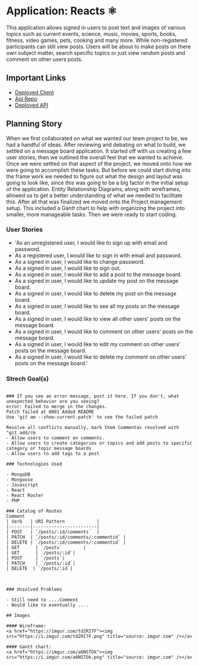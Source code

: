 # Application: Reacts ⚛

This application allows signed in users to post text and images of various topics such as current events, science, music, movies, sports, books, fitness, video games, pets, cooking and many more. While non-registered participants can still view posts. Users will be about to make posts on there own subject matter, search specific topics or just view random posts and comment on other users posts.

## Important Links

- [Deployed Client](https://reactions2code.github.io/react-project-client/)
- [Api Repo](https://github.com/reactions2code/react-project-api)
- [Deployed API](www.link.com)

## Planning Story

When we first collaborated on what we wanted our team project to be, we had a handful of ideas. After reviewing and debating on what to build, we settled on a message board application. It started off with us creating a few user stories, then we outlined the overall feel that we wanted to achieve. Once we were settled on that aspect of the project, we moved onto how we were going to accomplish these tasks.  But before we could start diving into the frame work we needed to figure out what the design and layout was going to look like, since this was going to be a big factor in the initial setup of the application.
Entity Relationship Diagrams, along with wireframes, allowed us to get a better understanding of what we needed to facilitate this. After all that was finalized we moved onto the Project management setup.  This included a Gantt chart to help with organizing the project into smaller, more manageable tasks. Then we were ready to start coding.

### User Stories

- 'As an unregistered user, I would like to sign up with email and password.
- As a registered user, I would like to sign in with email and password.
- As a signed in user, I would like to change password.
- As a signed in user, I would like to sign out.
- As a signed in user, I would like to add a post to the message board.
- As a signed in user, I would like to update my post on the message board.
- As a signed in user, I would like to delete my  post on the message board.
- As a signed in user, I would like to see all my posts on the message board.
- As a signed in user, I would like to view all other users' posts on the message board.
- As a signed in user, I would like to comment on other users' posts on the message board.
- As a signed in user, I would like to edit my comment on other users' posts on the message board.
- As a signed in user, I would like to delete my comment on other users' posts on the message board.'

### Strech Goal(s)

```

### If you see an error message, post it here. If you don't, what unexpected behavior are you seeing?
error: Failed to merge in the changes.
Patch failed at 0001 Added README
Use 'git am --show-current-patch' to see the failed patch

Resolve all conflicts manually, mark them Commentas resolved with
"git add/rm
- Allow users to comment on comments.
- Allow users to create categories or topics and add posts to specific category or topic message boards
- Allow users to add tags to a post

### Technologies Used

- MongoDB
- Mongoose
- Javascript
- React
- React Router
- PHP

### Catalog of Routes
Comment
| Verb   | URI Pattern            |
|--------|------------------------|
| POST   | `/posts/:id/comments`  |
| PATCH  | `/posts/:id/comments/:commentid` |
| DELETE | `/posts/:id/comments/:commentid` |
| GET      | `/posts`        |
| GET      | `/posts/:id`|
| POST     | `/posts`|
| PATCH    | `/posts/:id`|
| DELETE  | `/posts/:id`|



### Unsolved Problems

- Still need to ....Comment
- Would like to eventually ....

## Images

#### Wireframe:
<a href="https://imgur.com/td2RI7F"><img src="https://i.imgur.com/td2RI7F.png" title="source: imgur.com" /></a>

#### Gantt chart:
<a href="https://imgur.com/a6NSTOk"><img src="https://i.imgur.com/a6NSTOk.png" title="source: imgur.com" /></a>
